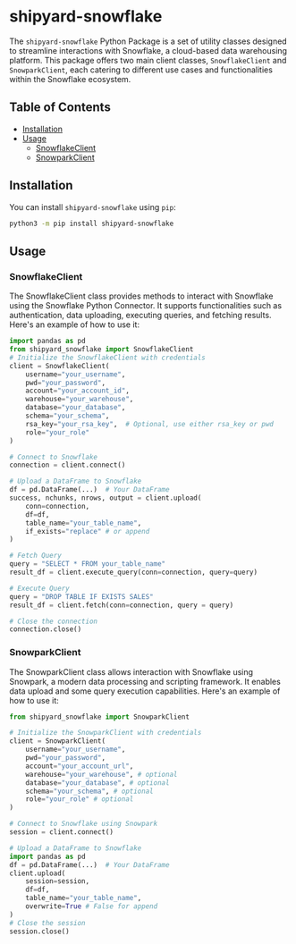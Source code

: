 # shipyard-snowflake

The `shipyard-snowflake` Python Package is a set of utility classes designed to streamline interactions with Snowflake, a cloud-based data warehousing platform. This package offers two main client classes, `SnowflakeClient` and `SnowparkClient`, each catering to different use cases and functionalities within the Snowflake ecosystem.

## Table of Contents

- [Installation](#installation)
- [Usage](#usage)
  - [SnowflakeClient](#snowflakeclient)
  - [SnowparkClient](#snowparkclient)
## Installation

You can install `shipyard-snowflake` using `pip`:

```bash
python3 -m pip install shipyard-snowflake
```

## Usage

### SnowflakeClient

The SnowflakeClient class provides methods to interact with Snowflake using the Snowflake Python Connector. It supports functionalities such as authentication, data uploading, executing queries, and fetching results. Here's an example of how to use it:

```python
import pandas as pd
from shipyard_snowflake import SnowflakeClient
# Initialize the SnowflakeClient with credentials
client = SnowflakeClient(
    username="your_username",
    pwd="your_password",
    account="your_account_id",
    warehouse="your_warehouse",
    database="your_database",
    schema="your_schema",
    rsa_key="your_rsa_key",  # Optional, use either rsa_key or pwd
    role="your_role"
)

# Connect to Snowflake
connection = client.connect()

# Upload a DataFrame to Snowflake
df = pd.DataFrame(...)  # Your DataFrame
success, nchunks, nrows, output = client.upload(
    conn=connection,
    df=df,
    table_name="your_table_name",
    if_exists="replace" # or append
)

# Fetch Query
query = "SELECT * FROM your_table_name"
result_df = client.execute_query(conn=connection, query=query)

# Execute Query
query = "DROP TABLE IF EXISTS SALES"
result_df = client.fetch(conn=connection, query = query)

# Close the connection
connection.close()

```
### SnowparkClient

The SnowparkClient class allows interaction with Snowflake using Snowpark, a modern data processing and scripting framework. It enables data upload and some query execution capabilities. Here's an example of how to use it:
```python
from shipyard_snowflake import SnowparkClient

# Initialize the SnowparkClient with credentials
client = SnowparkClient(
    username="your_username",
    pwd="your_password",
    account="your_account_url",
    warehouse="your_warehouse", # optional
    database="your_database", # optional
    schema="your_schema", # optional
    role="your_role" # optional
)

# Connect to Snowflake using Snowpark
session = client.connect()

# Upload a DataFrame to Snowflake
import pandas as pd
df = pd.DataFrame(...)  # Your DataFrame
client.upload(
    session=session,
    df=df,
    table_name="your_table_name",
    overwrite=True # False for append
)
# Close the session
session.close()
```

